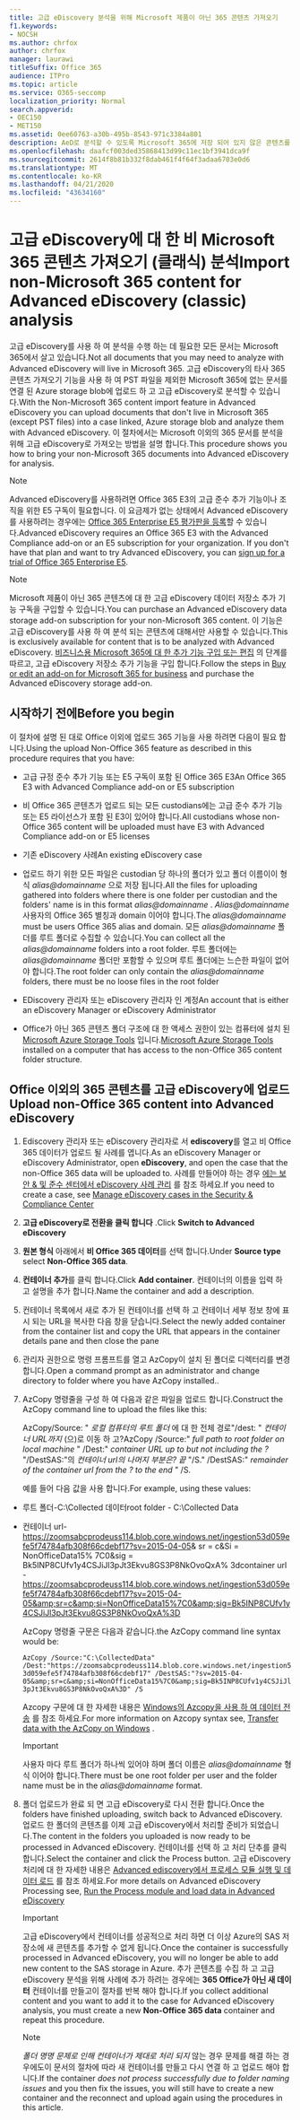 ```yaml
---
title: 고급 eDiscovery 분석을 위해 Microsoft 제품이 아닌 365 콘텐츠 가져오기
f1.keywords:
- NOCSH
ms.author: chrfox
author: chrfox
manager: laurawi
titleSuffix: Office 365
audience: ITPro
ms.topic: article
ms.service: O365-seccomp
localization_priority: Normal
search.appverid:
- OEC150
- MET150
ms.assetid: 0ee60763-a30b-495b-8543-971c3384a801
description: AeD로 분석할 수 있도록 Microsoft 365에 저장 되어 있지 않은 콘텐츠를 Azure blob에 가져오는 방법에 대 한 설명
ms.openlocfilehash: daafcf003ded35868413d99c11ec1bf3941dca9f
ms.sourcegitcommit: 2614f8b81b332f8dab461f4f64f3adaa6703e0d6
ms.translationtype: MT
ms.contentlocale: ko-KR
ms.lasthandoff: 04/21/2020
ms.locfileid: "43634160"
---
```

# <a name="import-non-microsoft-365-content-for-advanced-ediscovery-classic-analysis"></a><span data-ttu-id="7201f-103">고급 eDiscovery에 대 한 비 Microsoft 365 콘텐츠 가져오기 (클래식) 분석</span><span class="sxs-lookup"><span data-stu-id="7201f-103">Import non-Microsoft 365 content for Advanced eDiscovery (classic) analysis</span></span>

<span data-ttu-id="7201f-104">고급 eDiscovery를 사용 하 여 분석을 수행 하는 데 필요한 모든 문서는 Microsoft 365에서 살고 있습니다.</span><span class="sxs-lookup"><span data-stu-id="7201f-104">Not all documents that you may need to analyze with Advanced eDiscovery will live in Microsoft 365.</span></span> <span data-ttu-id="7201f-105">고급 eDiscovery의 타사 365 콘텐츠 가져오기 기능을 사용 하 여 PST 파일을 제외한 Microsoft 365에 없는 문서를 연결 된 Azure storage blob에 업로드 하 고 고급 eDiscovery로 분석할 수 있습니다.</span><span class="sxs-lookup"><span data-stu-id="7201f-105">With the Non-Microsoft 365 content import feature in Advanced eDiscovery you can upload documents that don't live in Microsoft 365 (except PST files) into a case linked, Azure storage blob and analyze them with Advanced eDiscovery.</span></span> <span data-ttu-id="7201f-106">이 절차에서는 Microsoft 이외의 365 문서를 분석을 위해 고급 eDiscovery로 가져오는 방법을 설명 합니다.</span><span class="sxs-lookup"><span data-stu-id="7201f-106">This procedure shows you how to bring your non-Microsoft 365 documents into Advanced eDiscovery for analysis.</span></span>
  
> [!NOTE]
> <span data-ttu-id="7201f-p102">Advanced eDiscovery를 사용하려면 Office 365 E3의 고급 준수 추가 기능이나 조직을 위한 E5 구독이 필요합니다. 이 요금제가 없는 상태에서 Advanced eDiscovery를 사용하려는 경우에는 [Office 365 Enterprise E5 평가판을 등록](https://go.microsoft.com/fwlink/p/?LinkID=698279)할 수 있습니다.</span><span class="sxs-lookup"><span data-stu-id="7201f-p102">Advanced eDiscovery requires an Office 365 E3 with the Advanced Compliance add-on or an E5 subscription for your organization. If you don't have that plan and want to try Advanced eDiscovery, you can [sign up for a trial of Office 365 Enterprise E5](https://go.microsoft.com/fwlink/p/?LinkID=698279).</span></span> 
  
> [!NOTE]
> <span data-ttu-id="7201f-109">Microsoft 제품이 아닌 365 콘텐츠에 대 한 고급 eDiscovery 데이터 저장소 추가 기능 구독을 구입할 수 있습니다.</span><span class="sxs-lookup"><span data-stu-id="7201f-109">You can purchase an Advanced eDiscovery data storage add-on subscription for your non-Microsoft 365 content.</span></span> <span data-ttu-id="7201f-110">이 기능은 고급 eDiscovery를 사용 하 여 분석 되는 콘텐츠에 대해서만 사용할 수 있습니다.</span><span class="sxs-lookup"><span data-stu-id="7201f-110">This is exclusively available for content that is to be analyzed with Advanced eDiscovery.</span></span> <span data-ttu-id="7201f-111">[비즈니스용 Microsoft 365에 대 한 추가 기능 구입 또는 편집](https://support.office.com/article/Buy-or-edit-an-add-on-for-Office-365-for-business-4e7b57d6-b93b-457d-aecd-0ea58bff07a6) 의 단계를 따르고, 고급 eDiscovery 저장소 추가 기능을 구입 합니다.</span><span class="sxs-lookup"><span data-stu-id="7201f-111">Follow the steps in [Buy or edit an add-on for Microsoft 365 for business](https://support.office.com/article/Buy-or-edit-an-add-on-for-Office-365-for-business-4e7b57d6-b93b-457d-aecd-0ea58bff07a6) and purchase the Advanced eDiscovery storage add-on.</span></span> 
  
## <a name="before-you-begin"></a><span data-ttu-id="7201f-112">시작하기 전에</span><span class="sxs-lookup"><span data-stu-id="7201f-112">Before you begin</span></span>

<span data-ttu-id="7201f-113">이 절차에 설명 된 대로 Office 이외에 업로드 365 기능을 사용 하려면 다음이 필요 합니다.</span><span class="sxs-lookup"><span data-stu-id="7201f-113">Using the upload Non-Office 365 feature as described in this procedure requires that you have:</span></span>
  
- <span data-ttu-id="7201f-114">고급 규정 준수 추가 기능 또는 E5 구독이 포함 된 Office 365 E3</span><span class="sxs-lookup"><span data-stu-id="7201f-114">An Office 365 E3 with Advanced Compliance add-on or E5 subscription</span></span>
    
- <span data-ttu-id="7201f-115">비 Office 365 콘텐츠가 업로드 되는 모든 custodians에는 고급 준수 추가 기능 또는 E5 라이선스가 포함 된 E3이 있어야 합니다.</span><span class="sxs-lookup"><span data-stu-id="7201f-115">All custodians whose non-Office 365 content will be uploaded must have E3 with Advanced Compliance add-on or E5 licenses</span></span>
    
- <span data-ttu-id="7201f-116">기존 eDiscovery 사례</span><span class="sxs-lookup"><span data-stu-id="7201f-116">An existing eDiscovery case</span></span>
    
- <span data-ttu-id="7201f-117">업로드 하기 위한 모든 파일은 custodian 당 하나의 폴더가 있고 폴더 이름이이 형식 *alias@domainname* 으로 저장 됩니다.</span><span class="sxs-lookup"><span data-stu-id="7201f-117">All the files for uploading gathered into folders where there is one folder per custodian and the folders' name is in this format  *alias@domainname*  .</span></span> <span data-ttu-id="7201f-118">*Alias@domainname* 사용자의 Office 365 별칭과 domain 이어야 합니다.</span><span class="sxs-lookup"><span data-stu-id="7201f-118">The  *alias@domainname*  must be users Office 365 alias and domain.</span></span> <span data-ttu-id="7201f-119">모든 *alias@domainname* 폴더를 루트 폴더로 수집할 수 있습니다.</span><span class="sxs-lookup"><span data-stu-id="7201f-119">You can collect all the  *alias@domainname*  folders into a root folder.</span></span> <span data-ttu-id="7201f-120">루트 폴더에는 *alias@domainname* 폴더만 포함할 수 있으며 루트 폴더에는 느슨한 파일이 없어야 합니다.</span><span class="sxs-lookup"><span data-stu-id="7201f-120">The root folder can only contain the  *alias@domainname*  folders, there must be no loose files in the root folder</span></span> 
    
- <span data-ttu-id="7201f-121">EDiscovery 관리자 또는 eDiscovery 관리자 인 계정</span><span class="sxs-lookup"><span data-stu-id="7201f-121">An account that is either an eDiscovery Manager or eDiscovery Administrator</span></span>
    
- <span data-ttu-id="7201f-122">Office가 아닌 365 콘텐츠 폴더 구조에 대 한 액세스 권한이 있는 컴퓨터에 설치 된 [Microsoft Azure Storage Tools](https://aka.ms/downloadazcopy) 입니다.</span><span class="sxs-lookup"><span data-stu-id="7201f-122">[Microsoft Azure Storage Tools](https://aka.ms/downloadazcopy) installed on a computer that has access to the non-Office 365 content folder structure.</span></span> 
    
## <a name="upload-non-office-365-content-into-advanced-ediscovery"></a><span data-ttu-id="7201f-123">Office 이외의 365 콘텐츠를 고급 eDiscovery에 업로드</span><span class="sxs-lookup"><span data-stu-id="7201f-123">Upload non-Office 365 content into Advanced eDiscovery</span></span>


1. <span data-ttu-id="7201f-124">Ediscovery 관리자 또는 eDiscovery 관리자로 서 **ediscovery**를 열고 비 Office 365 데이터가 업로드 될 사례를 엽니다.</span><span class="sxs-lookup"><span data-stu-id="7201f-124">As an eDiscovery Manager or eDiscovery Administrator, open **eDiscovery**, and open the case that the non-Office 365 data will be uploaded to.</span></span> <span data-ttu-id="7201f-125">사례를 만들어야 하는 경우 [에는 보안 &amp; 및 준수 센터에서 eDiscovery 사례 관리](ediscovery-cases.md) 를 참조 하세요.</span><span class="sxs-lookup"><span data-stu-id="7201f-125">If you need to create a case, see [Manage eDiscovery cases in the Security &amp; Compliance Center](ediscovery-cases.md)</span></span>
    
2. <span data-ttu-id="7201f-126">**고급 eDiscovery로 전환을 클릭 합니다** .</span><span class="sxs-lookup"><span data-stu-id="7201f-126">Click **Switch to Advanced eDiscovery**</span></span>
    
3. <span data-ttu-id="7201f-127">**원본 형식** 아래에서 **비 Office 365 데이터**를 선택 합니다.</span><span class="sxs-lookup"><span data-stu-id="7201f-127">Under **Source type** select **Non-Office 365 data**.</span></span>
    
4. <span data-ttu-id="7201f-128">**컨테이너 추가**를 클릭 합니다.</span><span class="sxs-lookup"><span data-stu-id="7201f-128">Click **Add container**.</span></span> <span data-ttu-id="7201f-129">컨테이너의 이름을 입력 하 고 설명을 추가 합니다.</span><span class="sxs-lookup"><span data-stu-id="7201f-129">Name the container and add a description.</span></span>
    
5. <span data-ttu-id="7201f-130">컨테이너 목록에서 새로 추가 된 컨테이너를 선택 하 고 컨테이너 세부 정보 창에 표시 되는 URL을 복사한 다음 창을 닫습니다.</span><span class="sxs-lookup"><span data-stu-id="7201f-130">Select the newly added container from the container list and copy the URL that appears in the container details pane and then close the pane</span></span>
    
6. <span data-ttu-id="7201f-131">관리자 권한으로 명령 프롬프트를 열고 AzCopy이 설치 된 폴더로 디렉터리를 변경 합니다.</span><span class="sxs-lookup"><span data-stu-id="7201f-131">Open a command prompt as an administrator and change directory to folder where you have AzCopy installed..</span></span>
    
7. <span data-ttu-id="7201f-132">AzCopy 명령줄을 구성 하 여 다음과 같은 파일을 업로드 합니다.</span><span class="sxs-lookup"><span data-stu-id="7201f-132">Construct the AzCopy command line to upload the files like this:</span></span>
    
    <span data-ttu-id="7201f-133">AzCopy/Source: " *로컬 컴퓨터의 루트 폴더* 에 대 한 전체 경로"/dest: " *컨테이너 URL까지* (으)로 이동 하 고?</span><span class="sxs-lookup"><span data-stu-id="7201f-133">AzCopy /Source:" *full path to root folder on local machine*  " /Dest:"  *container URL up to but not including the ?*</span></span>  <span data-ttu-id="7201f-134">"/DestSAS:"의 *컨테이너 url의 나머지 부분은? 끝* "/S.</span><span class="sxs-lookup"><span data-stu-id="7201f-134">" /DestSAS:"  *remainder of the container url from the ? to the end*  " /S.</span></span> 
    
    <span data-ttu-id="7201f-135">예를 들어 다음 값을 사용 합니다.</span><span class="sxs-lookup"><span data-stu-id="7201f-135">For example, using these values:</span></span> 
    
  - <span data-ttu-id="7201f-136">루트 폴더-C:\Collected 데이터</span><span class="sxs-lookup"><span data-stu-id="7201f-136">root folder - C:\Collected Data</span></span> 
    
  - <span data-ttu-id="7201f-137">컨테이너 url- https://zoomsabcprodeuss114.blob.core.windows.net/ingestion53d059efe5f74784afb308f66cdebf17?sv=2015-04-05&amp; sr = c&amp;Si = NonOfficeData15% 7C0&amp;sig = Bk5INP8CUfv1y4CSJiJl3pJt3Ekvu8GS3P8NkOvoQxA% 3d</span><span class="sxs-lookup"><span data-stu-id="7201f-137">container url - https://zoomsabcprodeuss114.blob.core.windows.net/ingestion53d059efe5f74784afb308f66cdebf17?sv=2015-04-05&amp;sr=c&amp;si=NonOfficeData15%7C0&amp;sig=Bk5INP8CUfv1y4CSJiJl3pJt3Ekvu8GS3P8NkOvoQxA%3D</span></span>
    
    <span data-ttu-id="7201f-138">AzCopy 명령줄 구문은 다음과 같습니다.</span><span class="sxs-lookup"><span data-stu-id="7201f-138">the AzCopy command line syntax would be:</span></span>
    
     `AzCopy /Source:"C:\CollectedData" /Dest:"https://zoomsabcprodeuss114.blob.core.windows.net/ingestion53d059efe5f74784afb308f66cdebf17" /DestSAS:"?sv=2015-04-05&amp;sr=c&amp;si=NonOfficeData15%7C0&amp;sig=Bk5INP8CUfv1y4CSJiJl3pJt3Ekvu8GS3P8NkOvoQxA%3D" /S`
    
    <span data-ttu-id="7201f-139">Azcopy 구문에 대 한 자세한 내용은 [Windows의 Azcopy을 사용 하 여 데이터 전송](https://docs.microsoft.com/azure/storage/common/storage-use-azcopy) 를 참조 하세요.</span><span class="sxs-lookup"><span data-stu-id="7201f-139">For more information on Azcopy syntax see, [Transfer data with the AzCopy on Windows](https://docs.microsoft.com/azure/storage/common/storage-use-azcopy) .</span></span> 
    
    > [!IMPORTANT]
    > <span data-ttu-id="7201f-140">사용자 마다 루트 폴더가 하나씩 있어야 하며 폴더 이름은 *alias@domainname* 형식 이어야 합니다.</span><span class="sxs-lookup"><span data-stu-id="7201f-140">There must be one root folder per user and the folder name must be in the  *alias@domainname*  format.</span></span> 
  
8. <span data-ttu-id="7201f-141">폴더 업로드가 완료 되 면 고급 eDiscovery로 다시 전환 합니다.</span><span class="sxs-lookup"><span data-stu-id="7201f-141">Once the folders have finished uploading, switch back to Advanced eDiscovery.</span></span> <span data-ttu-id="7201f-142">업로드 한 폴더의 콘텐츠를 이제 고급 eDiscovery에서 처리할 준비가 되었습니다.</span><span class="sxs-lookup"><span data-stu-id="7201f-142">The content in the folders you uploaded is now ready to be processed in Advanced eDiscovery.</span></span> <span data-ttu-id="7201f-143">컨테이너를 선택 하 고 처리 단추를 클릭 합니다.</span><span class="sxs-lookup"><span data-stu-id="7201f-143">Select the container and click the Process button.</span></span> <span data-ttu-id="7201f-144">고급 eDiscovery 처리에 대 한 자세한 내용은 [Advanced ediscovery에서 프로세스 모듈 실행 및 데이터 로드](run-the-process-module-and-load-data-in-advanced-ediscovery.md) 를 참조 하세요.</span><span class="sxs-lookup"><span data-stu-id="7201f-144">For more details on Advanced eDiscovery Processing see, [Run the Process module and load data in Advanced eDiscovery](run-the-process-module-and-load-data-in-advanced-ediscovery.md)</span></span>
    
    > [!IMPORTANT]
    > <span data-ttu-id="7201f-145">고급 eDiscovery에서 컨테이너를 성공적으로 처리 하면 더 이상 Azure의 SAS 저장소에 새 콘텐츠를 추가할 수 없게 됩니다.</span><span class="sxs-lookup"><span data-stu-id="7201f-145">Once the container is successfully processed in Advanced eDiscovery, you will no longer be able to add new content to the SAS storage in Azure.</span></span> <span data-ttu-id="7201f-146">추가 콘텐츠를 수집 하 고 고급 eDiscovery 분석을 위해 사례에 추가 하려는 경우에는 **365 Office가 아닌 새 데이터** 컨테이너를 만들고이 절차를 반복 해야 합니다.</span><span class="sxs-lookup"><span data-stu-id="7201f-146">If you collect additional content and you want to add it to the case for Advanced eDiscovery analysis, you must create a new **Non-Office 365 data** container and repeat this procedure.</span></span> 
  
    > [!NOTE]
    > <span data-ttu-id="7201f-147">*폴더 명명 문제로 인해 컨테이너가 제대로 처리 되지* 않는 경우 문제를 해결 하는 경우에도이 문서의 절차에 따라 새 컨테이너를 만들고 다시 연결 하 고 업로드 해야 합니다.</span><span class="sxs-lookup"><span data-stu-id="7201f-147">If the container  *does not process successfully due to folder naming issues*  and you then fix the issues, you will still have to create a new container and the reconnect and upload again using the procedures in this article.</span></span>

